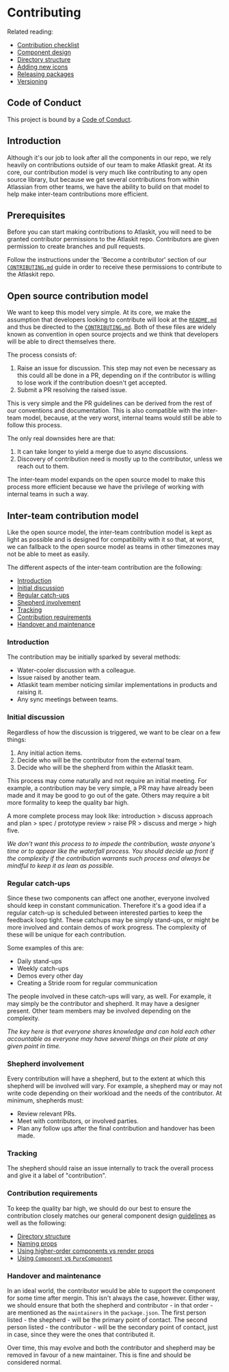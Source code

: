 # Contributing

Related reading:

- [Contribution checklist](./contribution-checklist)
- [Component design](./component-design)
- [Directory structure](./directory-structure)
- [Adding new icons](./adding-new-icons)
- [Releasing packages](./releasing-packages)
- [Versioning](./versioning)

## Code of Conduct

This project is bound by a [Code of Conduct][conduct].

## Introduction

Although it's our job to look after all the components in our repo, we rely heavily on contributions outside of our team to make Atlaskit great. At its core, our contribution model is very much like contributing to any open source library, but because we get several contributions from within Atlassian from other teams, we have the ability to build on that model to help make inter-team contributions more efficient.

## Prerequisites

Before you can start making contributions to Atlaskit, you will need to be granted contributor permissions
to the Atlaskit repo. Contributors are given permission to create branches and pull requests.

Follow the instructions under the 'Become a contributor' section of our [`CONTRIBUTING.md`][contributing] guide
in order to receive these permissions to contribute to the Atlaskit repo.

## Open source contribution model

We want to keep this model very simple. At its core, we make the assumption that developers looking to contribute will look at the [`README.md`][readme] and thus be directed to the [`CONTRIBUTING.md`][contributing]. Both of these files are widely known as convention in open source projects and we think that developers will be able to direct themselves there.

The process consists of:

1.  Raise an issue for discussion. This step may not even be necessary as this could all be done in a PR, depending on if the contributor is willing to lose work if the contribution doesn't get accepted.
2.  Submit a PR resolving the raised issue.

This is very simple and the PR guidelines can be derived from the rest of our conventions and documentation. This is also compatible with the inter-team model, because, at the very worst, internal teams would still be able to follow this process.

The only real downsides here are that:

1.  It can take longer to yield a merge due to async discussions.
2.  Discovery of contribution need is mostly up to the contributor, unless we reach out to them.

The inter-team model expands on the open source model to make this process more efficient because we have the privilege of working with internal teams in such a way.

## Inter-team contribution model

Like the open source model, the inter-team contribution model is kept as light as possible and is designed for compatibility with it so that, at worst, we can fallback to the open source model as teams in other timezones may not be able to meet as easily.

The different aspects of the inter-team contribution are the following:

- [Introduction](#introduction)
- [Initial discussion](#initial-discussion)
- [Regular catch-ups](#regular-catch-ups)
- [Shepherd involvement](#shepherd-involvement)
- [Tracking ](#tracking)
- [Contribution requirements](#contribution-requirements)
- [Handover and maintenance](#handover-and-maintenance)

### Introduction

The contribution may be initially sparked by several methods:

- Water-cooler discussion with a colleague.
- Issue raised by another team.
- Atlaskit team member noticing similar implementations in products and raising it.
- Any sync meetings between teams.

### Initial discussion

Regardless of how the discussion is triggered, we want to be clear on a few things:

1.  Any initial action items.
2.  Decide who will be the contributor from the external team.
3.  Decide who will be the shepherd from within the Atlaskit team.

This process may come naturally and not require an initial meeting. For example, a contribution may be very simple, a PR may have already been made and it may be good to go out of the gate. Others may require a bit more formality to keep the quality bar high.

A more complete process may look like: introduction > discuss approach and plan > spec / prototype review > raise PR > discuss and merge > high five.

_We don't want this process to to impede the contribution, waste anyone's time or to appear like the waterfall process. You should decide up front if the complexity if the contribution warrants such process and always be mindful to keep it as lean as possible._

### Regular catch-ups

Since these two components can affect one another, everyone involved should keep in constant communication. Therefore it's a good idea if a regular catch-up is scheduled between interested parties to keep the feedback loop tight. These catchups may be simply stand-ups, or might be more involved and contain demos of work progress. The complexity of these will be unique for each contribution.

Some examples of this are:

- Daily stand-ups
- Weekly catch-ups
- Demos every other day
- Creating a Stride room for regular communication

The people involved in these catch-ups will vary, as well. For example, it may simply be the contributor and shepherd. It may have a designer present. Other team members may be involved depending on the complexity.

_The key here is that everyone shares knowledge and can hold each other accountable as everyone may have several things on their plate at any given point in time._

### Shepherd involvement

Every contribution will have a shepherd, but to the extent at which this shepherd will be involved will vary. For example, a shepherd may or may not write code depending on their workload and the needs of the contributor. At minimum, shepherds must:

- Review relevant PRs.
- Meet with contributors, or involved parties.
- Plan any follow ups after the final contribution and handover has been made.

### Tracking

The shepherd should raise an issue internally to track the overall process and give it a label of "contribution".

### Contribution requirements

To keep the quality bar high, we should do our best to ensure the contribution closely matches our general component design [guidelines](#component-design) as well as the following:

- [Directory structure](./directory-structure)
- [Naming props](./naming-props)
- [Using higher-order components vs render props](./hoc-vs-props)
- [Using `Component` vs `PureComponent`](./component-vs-pure-component)

### Handover and maintenance

In an ideal world, the contributor would be able to support the component for some time after mergin. This isn't always the case, however. Either way, we should ensure that both the shepherd and contributor - in that order - are mentioned as the `maintainers` in the `package.json`. The first person listed - the shepherd - will be the primary point of contact. The second person listed - the contributor - will be the secondary point of contact, just in case, since they were the ones that contributed it.

Over time, this may evolve and both the contributor and shepherd may be removed in favour of a new maintainer. This is fine and should be considered normal.

[conduct]: https://bitbucket.org/atlassian/atlaskit-mk-2/src/HEAD/CODE_OF_CONDUCT.md
[contributing]: https://bitbucket.org/atlassian/atlaskit-mk-2/src/HEAD/CONTRIBUTING.md
[readme]: https://bitbucket.org/atlassian/atlaskit-mk-2/src/HEAD/README.md
